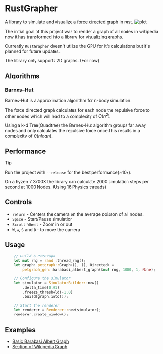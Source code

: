 # RustGrapher

A library to simulate and visualize a [force directed graph](https://en.wikipedia.org/wiki/Force-directed_graph_drawing) in rust.
![plot](./example_images/example.gif)

The initial goal of this project was to render a graph of all nodes in wikipedia now it has transformed into a library for visualizing graphs.

Currently `RustGrapher` doesn't utilize the GPU for it's calculations but it's planned for future updates.

The library only supports 2D graphs. (For now)

## Algorithms

### Barnes–Hut

Barnes-Hut is a approximation algorithm for n-body simulation.

The force directed graph calculates for each node the repulsive force to other nodes which will lead to a complexity of $O(n^2)$.

Using a k-d Tree(Quadtree) the Barnes-Hut algorithm groups far away nodes and only calculates the repulsive force once.This results in a complexity of $O(nlogn)$.

## Performance

> [!TIP]
> Run the project with `--release` for the best performance(~10x).

On a Ryzen 7 3700X the library can calculate 2000 simulation steps per second at 1000 Nodes. (Using 16 Physics threads)

## Controls

- `return` - Centers the camera on the average poisson of all nodes.
- `Space` - Start/Pause simulation
- `Scroll Wheel` - Zoom in or out
- `W`, `A`, `S` and `D` - to move the camera

## Usage

```rust
    // Build a PetGraph
    let mut rng = rand::thread_rng();
    let graph: petgraph::Graph<(), (), Directed> =
        petgraph_gen::barabasi_albert_graph(&mut rng, 1000, 1, None);

    // Configure the simulator
    let simulator = SimulatorBuilder::new()
        .delta_time(0.01)
        .freeze_threshold(-1.0)
        .build(graph.into());

    // Start the renderer
    let renderer = Renderer::new(simulator);
    renderer.create_window();
```

## Examples

- [Basic Barabasi Albert Graph](examples/basic.rs)
- [Section of Wikipedia Graph](examples/wikipedia.rs)

